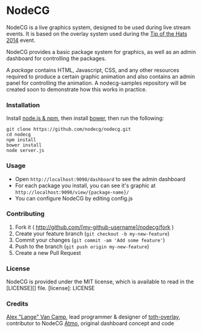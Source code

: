 # NodeCG
NodeCG is a live graphics system, designed to be used during live stream events.
It is based on the overlay system used during the [Tip of the Hats 2014](https://www.youtube.com/playlist?list=PLJUPqfTTJdNnxdK5YlAo3y2jQj188jl0_) event.

NodeCG provides a basic package system for graphics, as well as an admin dashboard for controlling the packages.

A _package_ contains HTML, Javascript, CSS, and any other resources required to produce a certain graphic animation and also contains an admin panel for controlling the animation.
A nodecg-samples repository will be created soon to demonstrate how this works in practice.

### Installation
Install [node.js & npm](http://nodejs.org/), then install [bower](http://bower.io/), then run the following:
```
git clone https://github.com/nodecg/nodecg.git
cd nodecg
npm install
bower install
node server.js
```

### Usage
- Open `http://localhost:9090/dashboard` to see the admin dashboard
- For each package you install, you can see it's graphic at `http://localhost:9090/view/{package-name}/`
- You can configure NodeCG by editing config.js

### Contributing
1. Fork it ( http://github.com/[my-github-username]/nodecg/fork )
2. Create your feature branch (`git checkout -b my-new-feature`)
3. Commit your changes (`git commit -am 'Add some feature'`)
4. Push to the branch (`git push origin my-new-feature`)
5. Create a new Pull Request

### License
NodeCG is provided under the MIT license, which is available to read in the [LICENSE][] file.
[license]: LICENSE

### Credits
[Alex "Lange" Van Camp](http://alexvancamp.com), lead programmer & designer of [toth-overlay](https://github.com/Langeh/toth-overlay), contributor to NodeCG
[Atmo](https://github.com/atmosfar), original dashboard concept and code